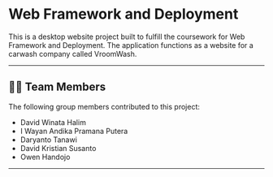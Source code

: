 # Web Framework and Deployment

This is a desktop website project built to fulfill the coursework for Web Framework and Deployment. The application functions as a website for a carwash company called VroomWash.

---


## 👨‍💻 Team Members

The following group members contributed to this project:
* David Winata Halim
* I Wayan Andika Pramana Putera
* Daryanto Tanawi
* David Kristian Susanto
* Owen Handojo

---
